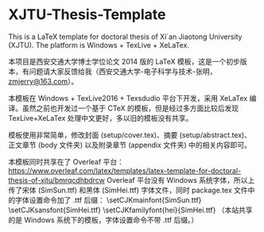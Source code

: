 # XJTU-Thesis-Template
This is a LaTeX template for doctoral thesis of Xi`an Jiaotong University (XJTU). The platform is Windows + TexLive + XeLaTex.

本项目是西安交通大学博士学位论文 2014 版的 LaTeX 模板，这是一个初步版本，有问题请大家反馈给我（西安交通大学-电子科学与技术-张明，zmjerry@163.com）。

本模板在 Windows + TexLive2016 + Texsdudio 平台下开发，采用 XeLaTex 编译。虽然之前也开发过一个基于 CTeX 的模板，但是经过多方面比较后发现 TexLive+XeLaTex 处理中文更好，多以旧的模板没有共享。

模板使用非常简单，修改封面 (setup/cover.tex)、摘要 (setup/abstract.tex)、 正文章节 (body 文件夹) 以及附录章节 (appendix 文件夹) 中的相关内容即可。

本模板同时共享在了 Overleaf 平台：https://www.overleaf.com/latex/templates/latex-template-for-doctoral-thesis-of-xjtu/bmrqcdhbdrcw
Overleaf 平台没有 Windows 系统字体，所以上传了宋体 (SimSun.ttf) 和黑体 (SimHei.ttf) 字体文件，同时 package.tex 文件中的字体设置命令加了 .ttf 后缀：
\setCJKmainfont{SimSun.ttf}
\setCJKsansfont{SimHei.ttf}
\setCJKfamilyfont{hei}{SimHei.ttf}
（本站共享的是 Windows 系统下的模板，字体设置命令不带 .ttf 后缀。）
